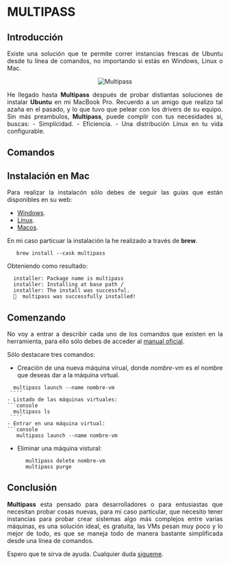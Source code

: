 <div align="justify">

# MULTIPASS

## Introducción

  Existe una solución que te permite correr instancias frescas de Ubuntu desde tu línea de comandos, no importando si estás en Windows, Linux o Mac.

  <div align="center">
    <img src="https://assets.ubuntu.com/v1/0698ab2d-muiltipass-promo-header.png" with="200px" alt="Multipass">
  </div>

  He llegado hasta __Multipass__ después de probar distiantas soluciones de instalar __Ubuntu__ en mi MacBook Pro. Recuerdo a un amigo que realizo tal azaña en el pasado, y lo que tuvo que pelear con los drivers de su equipo. Sin más preambulos, __Multipass__, puede complir con tus necesidades si, buscas:
    - Simplicidad.
    - Eficiencia.
    - Una distribución Linux en tu vida configurable.

## Comandos




## Instalación en Mac

  Para realizar la instalacón sólo debes de seguir las guías que están disponibles en su web:
  - [Windows](https://multipass.run/docs/installing-on-windows).
  - [Linux](https://multipass.run/docs/installing-on-linux).
  - [Macos](https://multipass.run/docs/installing-on-macos).

  En mi caso particuar la instalación la he realizado a través de __brew__.
```console
   brew install --cask multipass
```
  Obteniendo como resultado:
```console
  installer: Package name is multipass
  installer: Installing at base path /
  installer: The install was successful.
  🍺  multipass was successfully installed!                                                      
```

## Comenzando

  No voy a entrar a describir cada uno de los comandos que existen en la herramienta, para ello sólo debes de acceder al [manual oficial](https://multipass.run/docs/alias-command).

  Sólo destacare tres comandos:
   - Creación de una nueva máquina virual, donde _nombre-vm_ es el nombre que deseas dar a la máquina virtual.
   ```console
     multipass launch --name nombre-vm
    ````  
   - Listado de las máquinas virtuales:
   ```console
     multipass ls  
    ````
  - Entrar en una máquina virtual:
  ```console
      multipass launch --name nombre-vm
   ````
  - Eliminar una máquina vistural:
  ```console
        multipass delete nombre-vm
        multipass purge
   ````

## Conclusión

 __Multipass__ esta pensado para desarrolladores o para entusiastas que necesitan probar cosas nuevas, para mi caso particular, que necesito tener instancias para probar crear sistemas algo más complejos entre varias máquinas, es una solución ideal, es gratuita, las VMs pesan muy poco y lo mejor de todo, es que se maneja todo de manera bastante simplificada desde una línea de comandos.

 Espero que te sirva de ayuda. Cualquier duda [sigueme](https:www.jpexposito.com).


</div>
